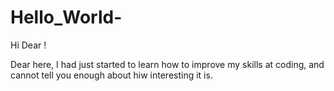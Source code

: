 # Hello_World-

Hi Dear !

Dear here, I had just started to learn how to improve my skills at coding, and cannot tell you enough about hiw interesting it is.
